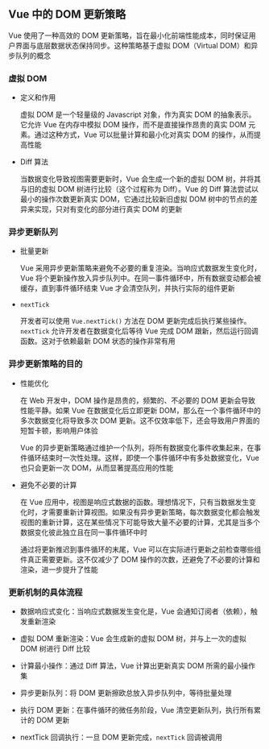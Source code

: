 ## Vue 中的 DOM 更新策略

Vue 使用了一种高效的 DOM 更新策略，旨在最小化前端性能成本，同时保证用户界面与底层数据状态保持同步。这种策略基于虚拟 DOM（Virtual DOM）和异步队列的概念

### 虚拟 DOM

- 定义和作用

  虚拟 DOM 是一个轻量级的 Javascript 对象，作为真实 DOM 的抽象表示。它允许 Vue 在内存中模拟 DOM 操作，而不是直接操作昂贵的真实 DOM 元素。通过这种方式，Vue 可以批量计算和最小化对真实 DOM 的操作，从而提高性能

- Diff 算法

  当数据变化导致视图需要更新时，Vue 会生成一个新的虚拟 DOM 树，并将其与旧的虚拟 DOM 树进行比较（这个过程称为 Diff）。Vue 的 Diff 算法尝试以最小的操作次数更新真实 DOM，它通过比较新旧虚拟 DOM 树中的节点的差异来实现，只对有变化的部分进行真实 DOM 的更新

### 异步更新队列

- 批量更新

  Vue 采用异步更新策略来避免不必要的重复渲染。当响应式数据发生变化时，Vue 将个更新操作放入异步队列中。在同一事件循环中，所有数据变动都会被缓存，直到事件循环结束 Vue 才会清空队列，并执行实际的组件更新

- `nextTick`

  开发者可以使用 `Vue.nextTick()` 方法在 DOM 更新完成后执行某些操作。`nextTick` 允许开发者在数据变化后等待 Vue 完成 DOM 跟新，然后运行回调函数。这对于依赖最新 DOM 状态的操作非常有用

### 异步更新策略的目的

- 性能优化

  在 Web 开发中，DOM 操作是昂贵的，频繁的、不必要的 DOM 更新会导致性能平静。如果 Vue 在数据变化后立即更新 DOM，那么在一个事件循环中的多次数据变化将导致多次 DOM 更新。这不仅效率低下，还会导致用户界面的短暂卡顿，影响用户体验

  Vue 的异步更新策略通过维护一个队列，将所有数据变化事件收集起来，在事件循环结束时一次性处理。这样，即使一个事件循环中有多处数据变化，Vue 也只会更新一次 DOM，从而显著提高应用的性能

- 避免不必要的计算

  在 Vue 应用中，视图是响应式数据的函数。理想情况下，只有当数据发生变化时，才需要重新计算视图。如果没有异步更新策略，每次数据变化都会触发视图的重新计算，这在某些情况下可能导致大量不必要的计算，尤其是当多个数据变化彼此独立且在同一事件循环中时

  通过将更新推迟到事件循环的末尾，Vue 可以在实际进行更新之前检查哪些组件真正需要更新。这不仅减少了 DOM 操作的次数，还避免了不必要的计算和渲染，进一步提升了性能

### 更新机制的具体流程

- 数据响应式变化：当响应式数据发生变化是，Vue 会通知订阅者（依赖），触发重新渲染

- 虚拟 DOM 重新渲染：Vue 会生成新的虚拟 DOM 树，并与上一次的虚拟 DOM 树进行 Diff 比较

- 计算最小操作：通过 Diff 算法，Vue 计算出更新真实 DOM 所需的最小操作集

- 异步更新队列：将 DOM 更新擦欧总放入异步队列中，等待批量处理

- 执行 DOM 更新：在事件循环的微任务阶段，Vue 清空更新队列，执行所有累计的 DOM 更新

- nextTick 回调执行：一旦 DOM 更新完成，`nextTick` 回调被调用
